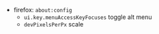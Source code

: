
* firefox: `about:config`
    * `ui.key.menuAccessKeyFocuses` toggle alt menu
    * `devPixelsPerPx` scale

